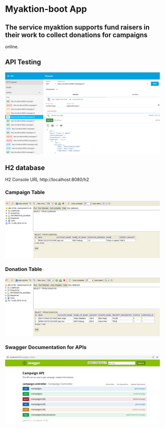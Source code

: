 # Myaktion-boot App

## The service myaktion supports fund raisers in their work to collect donations for campaigns
online.

## API Testing
![](arc.png)

## H2 database
H2 Console URL http://localhost:8080/h2

### Campaign Table
![](campaign.png)

### Donation Table
![](donation.png)

### Swagger Documentation for APIs
![](swagger.png)

